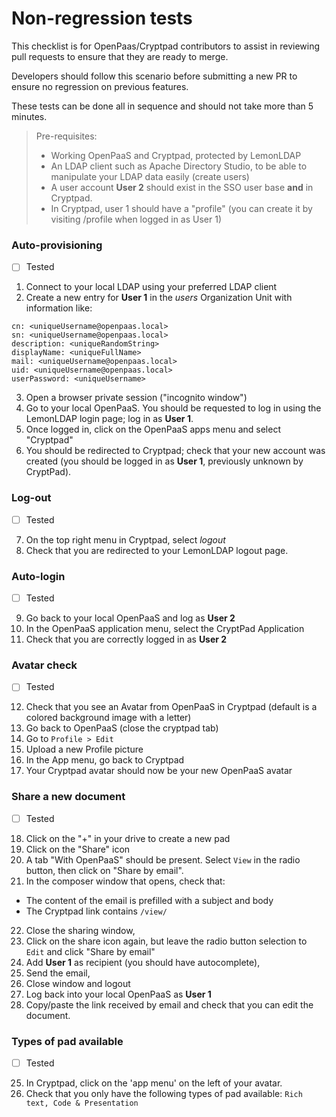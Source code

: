 # Non-regression tests

This checklist is for OpenPaas/Cryptpad contributors to assist in reviewing pull requests to ensure that they are ready to merge.

Developers should follow this scenario before submitting a new PR to ensure no regression on previous features.  

These tests can be done all in sequence and should not take more than 5 minutes. 

> Pre-requisites: 
> - Working OpenPaaS and Cryptpad, protected by LemonLDAP
> - An LDAP client such as Apache Directory Studio, to be able to manipulate your LDAP data easily (create users)
> - A user account **User 2** should exist in the SSO user base **and** in Cryptpad.  
> - In Cryptpad, user 1 should have a "profile" (you can create it by visiting /profile when logged in as User 1)

### Auto-provisioning   
-  [ ] Tested   

1) Connect to your local LDAP using your preferred LDAP client   
2) Create a new entry for **User 1** in the *users* Organization Unit with information like:   
```
cn: <uniqueUsername@openpaas.local>
sn: <uniqueUsername@openpaas.local>
description: <uniqueRandomString>
displayName: <uniqueFullName>
mail: <uniqueUsername@openpaas.local>
uid: <uniqueUsername@openpaas.local>
userPassword: <uniqueUsername>
```
3) Open a browser private session ("incognito window")   
4) Go to your local OpenPaaS. You should be requested to log in using the LemonLDAP login page; log in as **User 1**.   
5) Once logged in, click on the OpenPaaS apps menu and select "Cryptpad"    
6) You should be redirected to Cryptpad; check that your new account was created (you should be logged in as **User 1**, previously unknown by CryptPad).  

### Log-out   
- [ ] Tested  

7) On the top right menu in Cryptpad, select *logout*   
8) Check that you are redirected to your LemonLDAP logout page.   

### Auto-login   
- [ ] Tested   

9) Go back to your local OpenPaaS and log as **User 2**   
10) In the OpenPaaS application menu, select the CryptPad Application   
11) Check that you are correctly logged in as **User 2**   

### Avatar check   
- [ ] Tested   

12) Check that you see an Avatar from OpenPaaS in Cryptpad (default is a colored background image with a letter)   
13) Go back to OpenPaaS (close the cryptpad tab)  
14) Go to `Profile > Edit`  
15) Upload a new Profile picture  
16) In the App menu, go back to Cryptpad  
17) Your Cryptpad avatar should now be your new OpenPaaS avatar  

### Share a new document   
- [ ] Tested   

18) Click on the "+" in your drive to create a new pad  
19) Click on the "Share" icon  
20) A tab "With OpenPaaS" should be present. Select `View` in the radio button, then click on "Share by email".  
21) In the composer window that opens, check that:  

- The content of the email is prefilled with a subject and body  
- The Cryptpad link contains `/view/`  

22) Close the sharing window,   
23) Click on the share icon again, but leave the radio button selection to `Edit` and click "Share by email"   
22) Add **User 1** as recipient (you should have autocomplete),   
23) Send the email,   
24) Close window and logout   
25) Log back into your local OpenPaaS as **User 1**   
26) Copy/paste the link received by email and check that you can edit the document.   

### Types of pad available   
- [ ] Tested   

25) In Cryptpad, click on the 'app menu' on the left of your avatar.  
26) Check that you only have the following types of pad available: `Rich text, Code & Presentation`